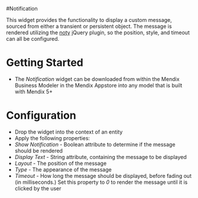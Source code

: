 #Notification

This widget provides the functionality to display a custom message, sourced from either a transient or persistent object. The message is rendered utilizing the [noty](http://ned.im/noty/) jQuery plugin, so the position, style, and timeout can all be configured.

# Getting Started


* The *Notification* widget can be downloaded from within the Mendix Business Modeler in the Mendix Appstore into any model that is built with Mendix 5+


# Configuration

* Drop the widget into the context of an entity
* Apply the following properties:
 * *Show Notification* - Boolean attribute to determine if the message should be rendered
 * *Display Text* - String attribute, containing the message to be displayed
 * *Layout* - The position of the message
 * *Type* - The appearance of the message
 * *Timeout* - How long the message should be displayed, before fading out (in milliseconds.) Set this property to *0* to render the message until it is clicked by the user
